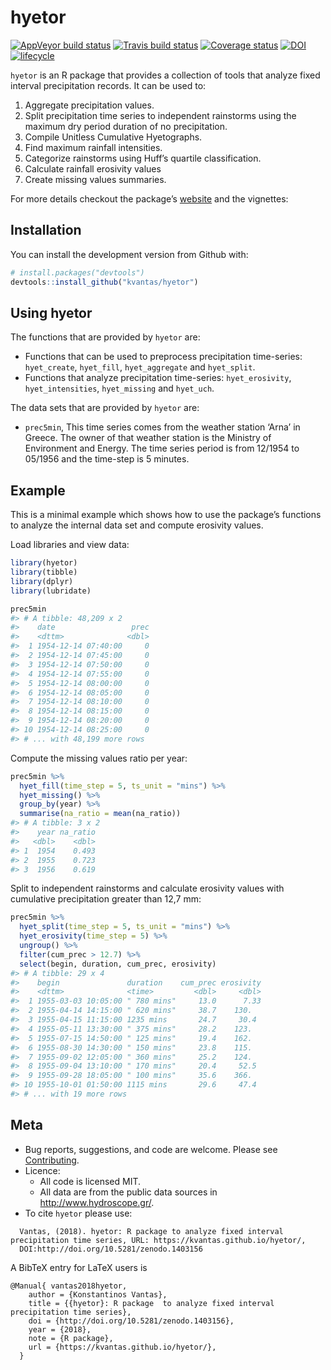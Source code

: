 <!-- README.md is generated from README.Rmd. Please edit that file -->
hyetor
======

[![AppVeyor build
status](https://ci.appveyor.com/api/projects/status/github/kvantas/hyetor?branch=master&svg=true)](https://ci.appveyor.com/project/kvantas/hyetor)
[![Travis build
status](https://travis-ci.org/kvantas/hyetor.svg?branch=master)](https://travis-ci.org/kvantas/hyetor)
[![Coverage
status](https://codecov.io/gh/kvantas/hyetor/branch/master/graph/badge.svg)](https://codecov.io/github/kvantas/hyetor?branch=master)
[![DOI](https://zenodo.org/badge/145962234.svg)](https://zenodo.org/badge/latestdoi/145962234)
[![lifecycle](https://img.shields.io/badge/lifecycle-experimental-orange.svg)](https://www.tidyverse.org/lifecycle/#experimental)

`hyetor` is an R package that provides a collection of tools that
analyze fixed interval precipitation records. It can be used to:

1.  Aggregate precipitation values.
2.  Split precipitation time series to independent rainstorms using the
    maximum dry period duration of no precipitation.
3.  Compile Unitless Cumulative Hyetographs.
4.  Find maximum rainfall intensities.
5.  Categorize rainstorms using Huff’s quartile classification.
6.  Calculate rainfall erosivity values
7.  Create missing values summaries.

For more details checkout the package’s
[website](https://kvantas.github.io/hyetor/) and the vignettes:

Installation
------------

You can install the development version from Github with:

``` r
# install.packages("devtools")
devtools::install_github("kvantas/hyetor")
```

Using hyetor
------------

The functions that are provided by `hyetor` are:

-   Functions that can be used to preprocess precipitation time-series:
    `hyet_create`, `hyet_fill`, `hyet_aggregate` and `hyet_split`.
-   Functions that analyze precipitation time-series: `hyet_erosivity`,
    `hyet_intensities`, `hyet_missing` and `hyet_uch`.

The data sets that are provided by `hyetor` are:

-   `prec5min`, This time series comes from the weather station ‘Arna’
    in Greece. The owner of that weather station is the Ministry of
    Environment and Energy. The time series period is from 12/1954 to
    05/1956 and the time-step is 5 minutes.

Example
-------

This is a minimal example which shows how to use the package’s functions
to analyze the internal data set and compute erosivity values.

Load libraries and view data:

``` r
library(hyetor)
library(tibble)
library(dplyr)
library(lubridate)

prec5min
#> # A tibble: 48,209 x 2
#>    date                 prec
#>    <dttm>              <dbl>
#>  1 1954-12-14 07:40:00     0
#>  2 1954-12-14 07:45:00     0
#>  3 1954-12-14 07:50:00     0
#>  4 1954-12-14 07:55:00     0
#>  5 1954-12-14 08:00:00     0
#>  6 1954-12-14 08:05:00     0
#>  7 1954-12-14 08:10:00     0
#>  8 1954-12-14 08:15:00     0
#>  9 1954-12-14 08:20:00     0
#> 10 1954-12-14 08:25:00     0
#> # ... with 48,199 more rows
```

Compute the missing values ratio per year:

``` r
prec5min %>%
  hyet_fill(time_step = 5, ts_unit = "mins") %>%
  hyet_missing() %>%
  group_by(year) %>%
  summarise(na_ratio = mean(na_ratio))
#> # A tibble: 3 x 2
#>    year na_ratio
#>   <dbl>    <dbl>
#> 1  1954    0.493
#> 2  1955    0.723
#> 3  1956    0.619
```

Split to independent rainstorms and calculate erosivity values with
cumulative precipitation greater than 12,7 mm:

``` r
prec5min %>%
  hyet_split(time_step = 5, ts_unit = "mins") %>%
  hyet_erosivity(time_step = 5) %>%
  ungroup() %>%
  filter(cum_prec > 12.7) %>%
  select(begin, duration, cum_prec, erosivity)
#> # A tibble: 29 x 4
#>    begin               duration    cum_prec erosivity
#>    <dttm>              <time>         <dbl>     <dbl>
#>  1 1955-03-03 10:05:00 " 780 mins"     13.0      7.33
#>  2 1955-04-14 14:15:00 " 620 mins"     38.7    130.  
#>  3 1955-04-15 11:15:00 1235 mins       24.7     30.4 
#>  4 1955-05-11 13:30:00 " 375 mins"     28.2    123.  
#>  5 1955-07-15 14:50:00 " 125 mins"     19.4    162.  
#>  6 1955-08-30 14:30:00 " 150 mins"     23.8    115.  
#>  7 1955-09-02 12:05:00 " 360 mins"     25.2    124.  
#>  8 1955-09-04 13:10:00 " 170 mins"     20.4     52.5 
#>  9 1955-09-28 18:05:00 " 100 mins"     35.6    366.  
#> 10 1955-10-01 01:50:00 1115 mins       29.6     47.4 
#> # ... with 19 more rows
```

Meta
----

-   Bug reports, suggestions, and code are welcome. Please see
    [Contributing](/CONTRIBUTING.md).
-   Licence:
    -   All code is licensed MIT.
    -   All data are from the public data sources in
        <http://www.hydroscope.gr/>.
-   To cite `hyetor` please use:

<!-- -->

      Vantas, (2018). hyetor: R package to analyze fixed interval precipitation time series, URL: https://kvantas.github.io/hyetor/,
      DOI:http://doi.org/10.5281/zenodo.1403156

A BibTeX entry for LaTeX users is

    @Manual{ vantas2018hyetor,
        author = {Konstantinos Vantas},
        title = {{hyetor}: R package  to analyze fixed interval precipitation time series},
        doi = {http://doi.org/10.5281/zenodo.1403156},
        year = {2018},
        note = {R package},
        url = {https://kvantas.github.io/hyetor/},
      }
